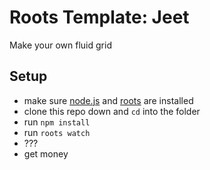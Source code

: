 # Roots Template: Jeet

Make your own fluid grid

Setup
-----

- make sure [node.js](http://nodejs.org) and [roots](http://roots.cx) are installed
- clone this repo down and `cd` into the folder
- run `npm install`
- run `roots watch`
- ???
- get money
